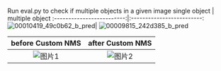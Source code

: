 Run eval.py to check if multiple objects in a given image
single object             |  multiple object
:-------------------------:|:-------------------------:
 ![00010419_49c0b62_b_pred](https://github.com/Scorbinwen/DesignCherryPick/assets/29889669/088e6b95-846e-4484-aed2-8c6b80e24315)|  ![00009815_242d385_b_pred](https://github.com/Scorbinwen/DesignCherryPick/assets/29889669/99d37fd2-e957-4c83-93f4-055a6a38a19a)

before Custom NMS             |  after Custom NMS
:-------------------------:|:-------------------------:
![图片1](https://github.com/user-attachments/assets/dceb1280-ffbb-42db-a418-d560246abaa4)|![图片2](https://github.com/user-attachments/assets/9c35e25c-16b5-4568-b8a9-417b249f4736)



